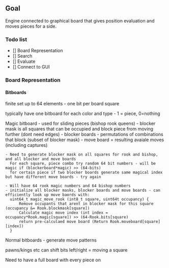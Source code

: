 ## Goal

Engine connected to graphical board that gives position evaluation and moves pieces for a side.

### Todo list

- [] Board Representation
- [] Search
- [] Evaluate
- [] Connect to GUI


### Board Representation

#### Bitboards

finite set up to 64 elements - one bit per board square

typically have one bitboard for each color and type - 1 = piece, 0=nothing


Magic bitboard - used for sliding pieces (bishop rook queens)
    - blocker mask is all squares that can be occupied and block piece from moving further (dont need edges)
    - blocker boards - permutations of combinations that block (subset of blocker mask)
    - move board = resulting avaiale moves (including captures)

    - Need to generate blocker mask on all squares for rook and bishop, and all blocker and move boards
      For each square, piece combo try random 64 bit numbers - will be magic if (blockerboard*magic) >> (64-bits)
      for certain piece if two blocker boards generate same magical index but have different move boards - try again

    - Will have 64 rook magic numbers and 64 bishop numbers
    - initialize all blocker masks, blocker boards and move boards - can efficiently look up move baords with:
      uint64_t magic_move_rook (int8_t square, uint64t occupancy) {
          Remove occupants that arent in blocker mask for this square (occupancy &= Rook.blockmask[square])
          Calculate magic move index (int index = occupancy*Rook.magic[square]) >> (64-Rook.bits[square)
          return pre-calculaed move board (Return Rook.moveboard[square][index])
      }

Normal bitboards - generate move patterns

pawns/kings etc can shift bits left/right = moving a square

Need to have a full board with every piece on